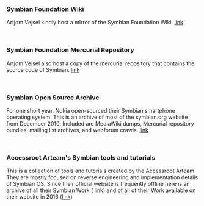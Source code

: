 ### Symbian Foundation Wiki

Artjom Vejsel kindly host a mirror of the Symbian Foundation Wiki. [link](https://akawolf.org/wiki/)

<br>

### Symbian Foundation Mercurial Repository

Artjom Vejsel also host a copy of the mercurial repository that contains the source code of Symbian. [link](https://akawolf.org/oss/)

<br>

### Symbian Open Source Archive

For one short year, Nokia open-sourced their Symbian smartphone operating system. This is an archive of most of the symbian.org website from December 2010. Included are MediaWiki dumps, Mercurial repository bundles, mailing list archives, and webforum crawls. [link](https://archive.org/details/SymbianOpenSource)

<br>

### Accessroot Arteam's Symbian tools and tutorials

This is a collection of tools and tutorials created by the Accessroot Arteam. They are mostly focused on reverse engineering and implementation details of Symbian OS. Since their official website is frequently offline here is an archive of all their Symbian Work ( [link](https://mega.nz/#!j8gQVABI!MOWKcTM61x87IIau0QdFYLeVVjpamCuiyFafR3OFSmI)) and of all of their Work available on their website in 2016 ([link](https://mega.nz/#!v9ZAGLAQ!TTquoYgJCkWTDmOdxv0AU18x8sOpAKYMJ43-jNG0jbE))
